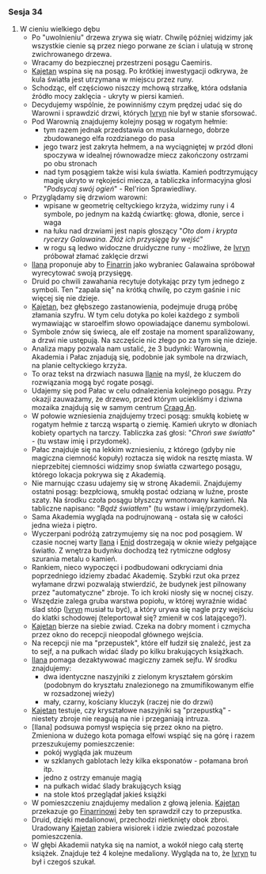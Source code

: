 ### Sesja 34
1. W cieniu wielkiego dębu
    - Po "uwolnieniu" drzewa zrywa się wiatr. Chwilę później widzimy jak wszystkie cienie są przez niego porwane ze ścian i ulatują w stronę zwichrowanego drzewa.
    - Wracamy do bezpiecznej przestrzeni posągu Caemiris. 
    - [Kajetan](#g_kajetan) wspina się na posąg. Po krótkiej inwestygacji odkrywa, że kula światła jest utrzymana w miejscu przez runy.
    - Schodząc, elf częściowo niszczy mchową strzałkę, która odsłania źródło mocy zaklęcia - ukryty w piersi kamień.
    - Decydujemy wspólnie, że powinniśmy czym prędzej udać się do Warowni i sprawdzić drzwi, których [Ivryn](#p_arcydruid_ivryn) nie był w stanie sforsować.
    - Pod Warownią znajdujemy kolejny posąg w rogatym hełmie: 
        - tym razem jednak przedstawia on muskularnego, dobrze zbudowanego elfa rozdzianego do pasa 
        - jego twarz jest zakryta hełmem, a na wyciągniętej w przód dłoni spoczywa w idealnej równowadze miecz zakończony ostrzami po obu stronach
        - nad tym posągiem także wisi kula światła. Kamień podtrzymujący magię ukryto w rękojeści miecza, a tabliczka informacyjna głosi "_Podsycaj swój ogień_" - Rel'rion Sprawiedliwy.
    - Przyglądamy się drzwiom warowni: 
        - wpisane w geometrię celtyckiego krzyża, widzimy runy i 4 symbole, po jednym na każdą ćwiartkę: głowa, dłonie, serce i waga
        - na łuku nad drzwiami jest napis głoszący "_Oto dom i krypta rycerzy Galawaina. Złóż ich przysięgę by wejść_"
        - w rogu są ledwo widoczne druidyczne runy - możliwe, że [Ivryn](#p_arcydruid_ivryn) próbował złamać zaklęcie drzwi
    - [Ilana](#g_ilana) proponuje aby to [Finarrin](#p_druid_finarrin) jako wybraniec Galawaina spróbował wyrecytować swoją przysięgę.
    - Druid po chwili zawahania recytuje dotykając przy tym jednego z symboli. Ten "zapala się" na krótką chwilę, po czym gaśnie i nic więcej się nie dzieje.
    - [Kajetan](#g_kajetan), bez głębszego zastanowienia, podejmuje drugą próbę złamania szyfru. W tym celu dotyka po kolei każdego z symboli wymawiając w staroelfim słowo opowiadające danemu symbolowi.
    - Symbole znów się świecą, ale elf zostaje na moment sparaliżowany, a drzwi nie ustępują. Na szczęście nic złego po za tym się nie dzieje.
    - Analiza mapy pozwala nam ustalić, że 3 budynki: Warownia, Akademia i Pałac znjadują się, podobnie jak symbole na drzwiach, na planie celtyckiego krzyża.
    - To oraz tekst na drzwiach nasuwa [Ilanie](#g_ilana) na myśl, że kluczem do rozwiązania mogą być rogate posągi.
    - Udajemy się pod Pałac w celu odnalezienia kolejnego posągu. Przy okazji zauważamy, że drzewo, przed którym uciekliśmy i dziwna mozaika znajdują się w samym centrum [Craag An](#l_craag_an).
    - W połowie wzniesienia znajdujemy trzeci posąg: smukłą kobietę w rogatym hełmie z tarczą wspartą o ziemię. Kamień ukryto w dłoniach kobiety opartych na tarczy. Tabliczka zaś głosi: "_Chroń swe światło_" - (tu wstaw imię i przydomek).
    - Pałac znajduje się na lekkim wzniesieniu, z którego (gdyby nie magiczna ciemność kopuły) roztacza się widok na resztę miasta. W nieprzebitej ciemności widzimy snop światła czwartego posągu, którego lokacja pokrywa się z Akademią.
    - Nie marnując czasu udajemy się w stronę Akademii. Znajdujemy ostatni posąg: bezpłciową, smukłą postać odzianą w luźne, proste szaty. Na środku czoła posągu błyszczy wmontowany kamień. Na tabliczne napisano: "_Bądź światłem_" (tu wstaw i imię/przydomek).
    - Sama Akademia wygląda na podrujnowaną - ostała się w całości jedna wieża i piętro.
    - Wyczerpani podróżą zatrzymujemy się na noc pod posągiem. W czasie nocnej warty [Ilana](#g_ilana) i [Enid](#p_enid) dostrzegają w oknie wieży pełgające światło. Z wnętrza budynku dochodzą też rytmiczne odgłosy szurania metalu o kamień.
    - Rankiem, nieco wypoczęci i podbudowani odkryciami dnia poprzedniego idziemy zbadać Akademię. Szybki rzut oka przez wyłamane drzwi pozwalają stwierdzić, że budynek jest pilnowany przez "automatyczne" zbroje. To ich kroki niosły się w nocnej ciszy.
    - Wszędzie zalega gruba warstwa popiołu, w której wyraźnie widać ślad stóp ([Ivryn](#p_arcydruid_ivryn) musiał tu być), a który urywa się nagle przy wejściu do klatki schodowej (teleportował się? zmienił w coś latającego?).
    - [Kajetan](#g_kajetan) bierze na siebie zwiad. Czeka na dobry moment i czmycha przez okno do recepcji nieopodal głównego wejścia.
    - Na recepcji nie ma "przepustek", które elf łudził się znaleźć, jest za to sejf, a na pułkach widać ślady po kilku brakujących książkach.
    - [Ilana](#g_ilana) pomaga dezaktywować magiczny zamek sejfu. W środku znajdujemy:
        - dwa identyczne naszyjniki z zielonym kryształem górskim (podobnym do kryształu znalezionego na zmumifikowanym elfie w rozsadzonej wieży)
        - mały, czarny, kościany kluczyk (raczej nie do drzwi)
    - [Kajetan](#g_kajetan) testuje, czy kryształowe naszyjniki są "przepustką" - niestety zbroje nie reagują na nie i przeganiają intruza. 
    - [Ilana] podsuwa pomysł wspięcia się przez okno na piętro. Zmieniona w dużego kota pomaga elfowi wspiąć się na górę i razem przeszukujemy pomieszczenie:
        - pokój wygląda jak muzeum
        - w szklanych gablotach leży kilka eksponatów - połamana broń itp.
        - jedno z ostrzy emanuje magią
        - na pułkach widać ślady brakujących ksiąg
        - na stole ktoś przeglądał jakieś książki
    - W pomieszczeniu znajdujemy medalion z głową jelenia. [Kajetan](#g_kajetan) przekazuje go [Finarrinowi](#p_druid_finarrin) żeby ten sprawdził czy to przepustka.
    - Druid, dzięki medalionowi, przechodzi nietknięty obok zbroi. Uradowany [Kajetan](#g_kajetan) zabiera wisiorek i idzie zwiedzać pozostałe pomieszczenia.
    - W głębi Akademii natyka się na namiot, a wokół niego całą stertę książek. Znajduje też 4 kolejne medaliony. Wygląda na to, że [Ivryn](#p_arcydruid_ivryn) tu był i czegoś szukał.